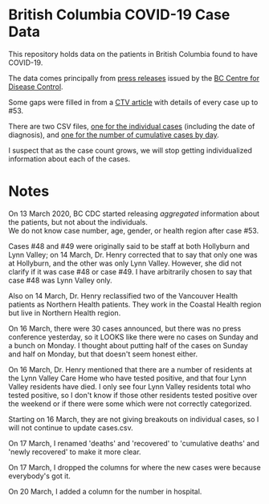 # British Columbia COVID-19 Case Data

This repository holds data on the patients in British Columbia found to have  COVID-19.

The data comes principally from
[press releases](http://www.bccdc.ca/about/news-stories/stories/2020/information-on-novel-coronavirus) issued by the
[BC Centre for Disease Control](http://www.bccdc.ca/).

Some gaps were filled in from a
[CTV article](https://bc.ctvnews.ca/timeline-every-case-of-covid-19-identified-in-british-columbia-1.4845820)
with details of every case up to #53.

There are two CSV files,
[one for the individual cases](cases.csv)
(including the date of diagnosis),
and
[one for the number of cumulative cases by day](cumulativeCases.csv).

I suspect that as the case count grows, we will stop getting individualized information
about each of the cases.

# Notes
On 13 March 2020, BC CDC started releasing *aggregated* information about
the patients, but not about the individuals.  
We do not know case number, age, gender, or health region after case #53.

Cases #48 and #49 were originally said to be staff at both Hollyburn and Lynn
Valley; on 14 March, Dr. Henry corrected that to say that only one was at Hollyburn,
and the other was only Lynn Valley.  However, she did not clarify if it was case #48
or case #49.  I have arbitrarily chosen to say that case #48 was Lynn Valley only.

Also on 14 March, Dr. Henry reclassified two of the Vancouver Health patients
as Northern Health patients.  They work in the Coastal Health region but live in 
Northern Health region.

On 16 March, there were 30 cases announced, but there was no press conference yesterday,
so it LOOKS like there were no cases on Sunday and a bunch on Monday.  I thought about
putting half of the cases on Sunday and half on Monday, but that doesn't seem honest
either.

On 16 March, Dr. Henry mentioned that there are a number of residents at the Lynn Valley
Care Home who have tested positive, and that four Lynn Valley residents have died.
I only see four Lynn Valley residents total who tested positive, so I don't know if
those other residents tested positive over the weekend or if there were some which 
were not correctly categorized.

Starting on 16 March, they are not giving breakouts on individual cases, so I will not
continue to update cases.csv.

On 17 March, I renamed 'deaths' and 'recovered' to 'cumulative deaths' and 'newly recovered'
to make it more clear.

On 17 March, I dropped the columns for where the new cases were because everybody's 
got it.

On 20 March, I added a column for the number in hospital.
